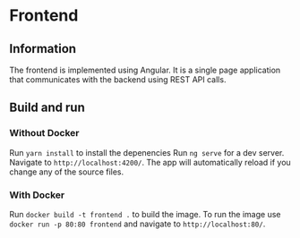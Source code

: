 # Frontend

## Information
The frontend is implemented using Angular. It is a single page 
application that communicates with the backend using REST API calls.

## Build and run

### Without Docker

Run `yarn install` to install the depenencies
Run `ng serve` for a dev server. Navigate to `http://localhost:4200/`.
The app will automatically reload if you change any of the source files.

### With Docker
Run `docker build -t frontend .` to build the image. To run the image use 
`docker run -p 80:80 frontend` and navigate to `http://localhost:80/`.

